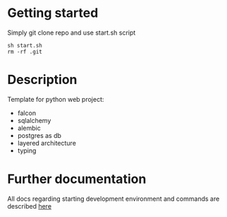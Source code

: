 # Getting started
Simply git clone repo and use start.sh script
```shell script
sh start.sh
rm -rf .git
```

# Description
Template for python web project:
- falcon
- sqlalchemy
- alembic
- postgres as db
- layered architecture
- typing


# Further documentation
All docs regarding starting development environment and commands are described
[here](README_after_generate.md)
